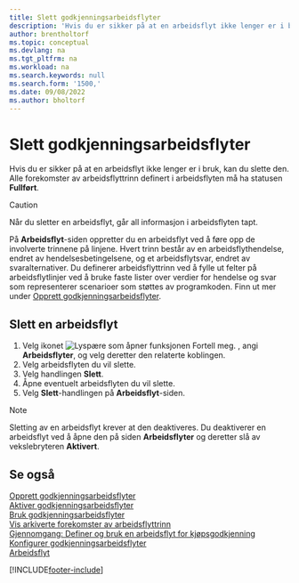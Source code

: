```yaml
---
title: Slett godkjenningsarbeidsflyter
description: 'Hvis du er sikker på at en arbeidsflyt ikke lenger er i bruk, kan du slette den. Alle forekomster av arbeidsflyttrinn definert i arbeidsflyten må ha statusen **Fullført**.'
author: brentholtorf
ms.topic: conceptual
ms.devlang: na
ms.tgt_pltfrm: na
ms.workload: na
ms.search.keywords: null
ms.search.form: '1500,'
ms.date: 09/08/2022
ms.author: bholtorf
---
```

# Slett godkjenningsarbeidsflyter

Hvis du er sikker på at en arbeidsflyt ikke lenger er i bruk, kan du slette den. Alle forekomster av arbeidsflyttrinn definert i arbeidsflyten må ha statusen **Fullført**.

> [!CAUTION]
> Når du sletter en arbeidsflyt, går all informasjon i arbeidsflyten tapt.

På **Arbeidsflyt**-siden oppretter du en arbeidsflyt ved å føre opp de involverte trinnene på linjene. Hvert trinn består av en arbeidsflythendelse, endret av hendelsesbetingelsene, og et arbeidsflytsvar, endret av svaralternativer. Du definerer arbeidsflyttrinn ved å fylle ut felter på arbeidsflytlinjer ved å bruke faste lister over verdier for hendelse og svar som representerer scenarioer som støttes av programkoden. Finn ut mer under [Opprett godkjenningsarbeidsflyter](across-how-to-create-workflows.md).

## Slett en arbeidsflyt

1. Velg ikonet ![Lyspære som åpner funksjonen Fortell meg.](media/ui-search/search_small.png "Fortell hva du vil gjøre") , angi **Arbeidsflyter**, og velg deretter den relaterte koblingen.
2. Velg arbeidsflyten du vil slette.
3. Velg handlingen **Slett**.
4. Åpne eventuelt arbeidsflyten du vil slette.
5. Velg **Slett**-handlingen på **Arbeidsflyt**-siden.

> [!NOTE]
> Sletting av en arbeidsflyt krever at den deaktiveres. Du deaktiverer en arbeidsflyt ved å åpne den på siden **Arbeidsflyter** og deretter slå av vekslebryteren **Aktivert**.

## Se også

[Opprett godkjenningsarbeidsflyter](across-how-to-create-workflows.md)  
[Aktiver godkjenningsarbeidsflyter](across-how-to-enable-workflows.md)  
[Bruk godkjenningsarbeidsflyter](across-use-workflows.md)  
[Vis arkiverte forekomster av arbeidsflyttrinn](across-how-to-view-archived-workflow-step-instances.md)  
[Gjennomgang: Definer og bruk en arbeidsflyt for kjøpsgodkjenning](walkthrough-setting-up-and-using-a-purchase-approval-workflow.md)  
[Konfigurer godkjenningsarbeidsflyter](across-set-up-workflows.md)  
[Arbeidsflyt](across-workflow.md)  

[!INCLUDE[footer-include](includes/footer-banner.md)]
